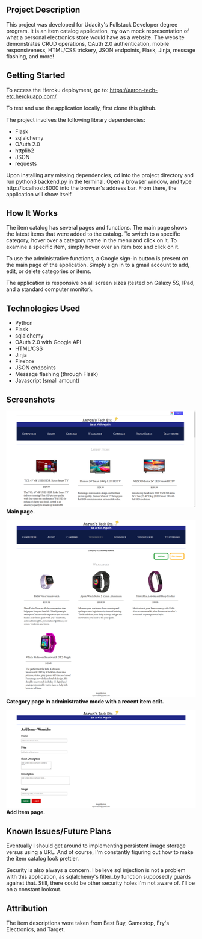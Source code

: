 ## Project Description
This project was developed for Udacity's Fullstack Developer degree program. It is an item catalog application, my own mock
representation of what a personal electronics store would have as a website. The website demonstrates CRUD operations,
OAuth 2.0 authentication, mobile responsiveness, HTML/CSS trickery, JSON endpoints, Flask, Jinja, message flashing, and more!

## Getting Started
To access the Heroku deployment, go to: https://aaron-tech-etc.herokuapp.com/

To test and use the application locally, first clone this github.

The project involves the following library dependencies:
* Flask
* sqlalchemy
* OAuth 2.0
* httplib2
* JSON
* requests

Upon installing any missing dependencies, cd into the project directory and run python3 backend.py in the terminal. Open a browser window, and type http://localhost:8000 into the browser's address bar. From there, the application will show itself. 

## How It Works
The item catalog has several pages and functions. The main page shows the latest items that were added to the catalog. To switch to a specific category, hover over a category name in the menu and click on it. To examine a specific item, simply hover over an item box and click on it. 

To use the administrative functions, a Google sign-in button is present on the main page of the application. Simply sign in to a gmail account to add, edit, or delete categories or items.

The application is responsive on all screen sizes (tested on Galaxy 5S, IPad, and a standard computer monitor).

## Technologies Used
* Python
* Flask
* sqlalchemy
* OAuth 2.0 with Google API
* HTML/CSS
* Jinja
* Flexbox
* JSON endpoints
* Message flashing (through Flask)
* Javascript (small amount)

## Screenshots
![](main.png)     
<strong>Main page.</strong>



![](fullpage.png)
<strong>Category page in administrative mode with a recent item edit.</strong>




![](addItem.png)
<strong>Add item page.</strong>


## Known Issues/Future Plans 
Eventually I should get around to implementing persistent image storage versus using a URL. And of course, I'm constantly figuring out how to make the item catalog look prettier.

Security is also always a concern. I believe sql injection is not a problem with this application, as sqlalchemy's filter_by function supposedly guards against that. Still, there could be other security holes I'm not aware of. I'll be on a constant lookout.

## Attribution
The item descriptions were taken from Best Buy, Gamestop, Fry's Electronics, and Target.
